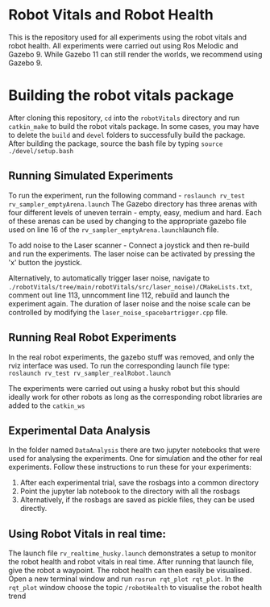 # Robot Vitals and Robot Health

This is the repository used for all experiments using the robot vitals and robot health. All experiments were carried out using Ros Melodic and Gazebo 9. While Gazebo 11 can still render the worlds, we recommend using Gazebo 9.

# Building the robot vitals package

After cloning this repository, `cd` into the `robotVitals` directory and run `catkin_make` to build the robot vitals package. In some cases, you may have to delete the `build` and `devel` folders to successfully build the package.  After building the package, source the bash file by typing `source ./devel/setup.bash`

## Running Simulated Experiments

To run the experiment, run the following command - 
`roslaunch rv_test rv_sampler_emptyArena.launch`
The Gazebo directory has three arenas with four different levels of uneven terrain - empty, easy, medium and hard.  Each of these arenas can be used by changing to the appropriate gazebo file used on line 16 of the `rv_sampler_emptyArena.launch`launch file. 

To add noise to the Laser scanner -  Connect a joystick and then re-build and run the experiments. The laser noise can be activated by pressing the 'x' button the joystick.

Alternatively, to automatically trigger laser noise, navigate to `./robotVitals/tree/main/robotVitals/src/laser_noise)/CMakeLists.txt`, comment out line 113, unncomment line 112, rebuild and launch the experiment again. The duration of laser noise and the noise scale can be controlled by modifying the `laser_noise_spacebartrigger.cpp` file.
## Running Real Robot Experiments
In the real robot experiments, the gazebo stuff was removed, and only the rviz interface was used.  To run the corresponding launch file type:
`roslaunch rv_test rv_sampler_realRobot.launch`

The experiments were carried out using a husky robot but this should ideally work for other robots as long as the corresponding robot libraries are added to the `catkin_ws`

## Experimental Data Analysis

In the folder named `DataAnalysis` there are two jupyter notebooks that were used for analysing the experiments. One for simulation and the other for real experiments. Follow these instructions to run these for your experiments:

 1. After each experimental trial, save the rosbags into a common directory
 2. Point the jupyter lab notebook to the directory with all the rosbags
 3. Alternatively, if the rosbags are saved as pickle files, they can be used directly.

## Using Robot Vitals in real time:

The launch file `rv_realtime_husky.launch` demonstrates a setup to monitor the robot health and robot vitals in real time. After running that launch file, give the robot a waypoint. The robot health can then easily be visualised. Open a new terminal window and run `rosrun rqt_plot rqt_plot`. In the `rqt_plot` window choose the topic `/robotHealth` to visualise the robot health trend
